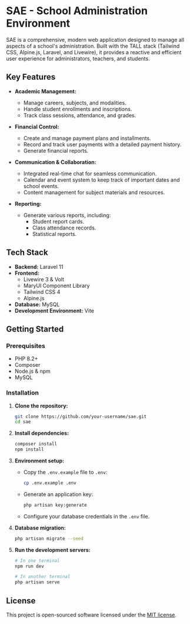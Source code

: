 # SAE - School Administration Environment

SAE is a comprehensive, modern web application designed to manage all aspects of a school's administration. Built with the TALL stack (Tailwind CSS, Alpine.js, Laravel, and Livewire), it provides a reactive and efficient user experience for administrators, teachers, and students.

## Key Features

- **Academic Management:**
  - Manage careers, subjects, and modalities.
  - Handle student enrollments and inscriptions.
  - Track class sessions, attendance, and grades.

- **Financial Control:**
  - Create and manage payment plans and installments.
  - Record and track user payments with a detailed payment history.
  - Generate financial reports.

- **Communication & Collaboration:**
  - Integrated real-time chat for seamless communication.
  - Calendar and event system to keep track of important dates and school events.
  - Content management for subject materials and resources.

- **Reporting:**
  - Generate various reports, including:
    - Student report cards.
    - Class attendance records.
    - Statistical reports.

## Tech Stack

- **Backend:** Laravel 11
- **Frontend:** 
  - Livewire 3 & Volt
  - MaryUI Component Library
  - Tailwind CSS 4
  - Alpine.js
- **Database:** MySQL
- **Development Environment:** Vite

## Getting Started

### Prerequisites

- PHP 8.2+
- Composer
- Node.js & npm
- MySQL

### Installation

1. **Clone the repository:**
   ```bash
   git clone https://github.com/your-username/sae.git
   cd sae
   ```

2. **Install dependencies:**
   ```bash
   composer install
   npm install
   ```

3. **Environment setup:**
   - Copy the `.env.example` file to `.env`:
     ```bash
     cp .env.example .env
     ```
   - Generate an application key:
     ```bash
     php artisan key:generate
     ```
   - Configure your database credentials in the `.env` file.

4. **Database migration:**
   ```bash
   php artisan migrate --seed
   ```

5. **Run the development servers:**
   ```bash
   # In one terminal
   npm run dev

   # In another terminal
   php artisan serve
   ```

## License

This project is open-sourced software licensed under the [MIT license](https://opensource.org/licenses/MIT).